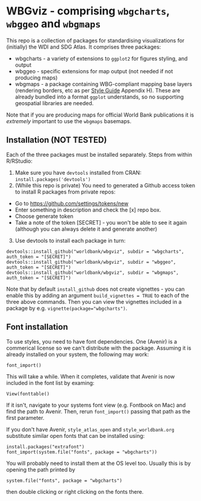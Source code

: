 # WBGviz - comprising `wbgcharts`, `wbggeo` and `wbgmaps`

This repo is a collection of packages for standardising visualizations for (initially) the WDI and SDG Atlas. It comprises three packages:
- wbgcharts - a variety of extensions to `ggplot2` for figures styling, and output
- wbggeo - specific extensions for map output (not needed if not producing maps)
- wbgmaps - a package containing WBG-compliant mapping base layers (rendering borders, etc as per [Style Guide](http://documents.worldbank.org/curated/en/154921467999692668/World-Bank-editorial-style-guide) Appendix H). These are already bundled into a format `ggplot` understands, so no supporting geospatial libraries are needed.

Note that if you are producing maps for official World Bank publications it is _extremely_ important to use the `wbgmaps` basemaps.

## Installation (NOT TESTED)

Each of the three packages must be installed separately. Steps from within R/RStudio:

1. Make sure you have `devtools` installed from CRAN: `install.packages('devtools')`
2. (While this repo is private) You need to generated a Github access token to install R packages from private repos:
  - Go to https://github.com/settings/tokens/new
  - Enter something in description and check the [x] repo box.
  - Choose generate token
  - Take a note of the token [SECRET] - you won't be able to see it again (although you can always delete it and generate another)
3. Use devtools to install each package in turn:
```
devtools::install_github("worldbank/wbgviz", subdir = "wbgcharts", auth_token = "[SECRET]")
devtools::install_github("worldbank/wbgviz", subdir = "wbggeo", auth_token = "[SECRET]")
devtools::install_github("worldbank/wbgviz", subdir = "wbgmaps", auth_token = "[SECRET]")
```
Note that by default `install_github` does not create vignettes - you can enable this by adding an argument `build_vignettes = TRUE` to each of the three above commands. Then you can view the vignettes included in a package by e.g. `vignette(package="wbgcharts")`.

## Font installation

To use styles, you need to have font dependencies. One (Avenir) is a commerical license so we can't distribute with the package. Assuming it is already installed on your system, the following may work:
```
font_import()
```
This will take a while. When it completes, validate that Avenir is now included in the font list by examing:
```
View(fonttable()
```
If it isn't, navigate to your systems font view (e.g. Fontbook on Mac) and find the path to Avenir. Then, rerun `font_import()` passing that path as the first parameter.

If you don't have Avenir, `style_atlas_open` and `style_worldbank.org` substitute similar open fonts that can be installed using:
```
install.packages("extrafont")
font_import(system.file("fonts", package = "wbgcharts"))
```

You will probably need to install them at the OS level too. Usually this is by opening the path printed by
```
system.file("fonts", package = "wbgcharts")
```
then double clicking or right clicking on the fonts there.
